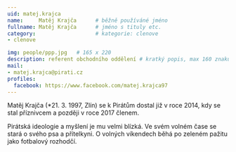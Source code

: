 ```yaml
---
uid: matej.krajca
name:     Matěj Krajča  	# běžně používáné jméno
fullname: Matěj Krajča  	# jméno s tituly etc.
category:                   # kategorie: clenove
- clenove

img: people/ppp.jpg   # 165 x 220
description: referent obchodního oddělení # kratký popis, max 160 znaků
mail:
- matej.krajca@pirati.cz
profiles:
  facebook: https://www.facebook.com/matej.krajca97
---
```


Matěj Krajča (*21. 3. 1997, Zlín) se k Pirátům dostal již v roce 2014, kdy se stal příznivcem a později v roce 2017 členem.

Pirátská ideologie a myšlení je mu velmi blízká. Ve svém volném čase se stará o svého psa a přítelkyni. O volných víkendech běhá po zeleném pažitu jako fotbalový rozhodčí.
